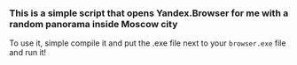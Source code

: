 ### This is a simple script that opens Yandex.Browser for me with a random panorama inside Moscow city
To use it, simple compile it and put the .exe file next to your `browser.exe` file and run it!
